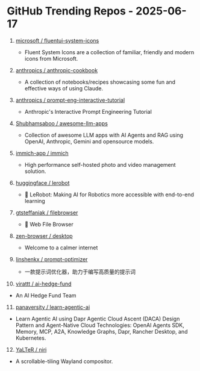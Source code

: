 # GitHub Trending Repos - 2025-06-17

1. [microsoft /    fluentui-system-icons](https://github.com/microsoft/fluentui-system-icons)
   - Fluent System Icons are a collection of familiar, friendly and modern icons from Microsoft.

2. [anthropics /    anthropic-cookbook](https://github.com/anthropics/anthropic-cookbook)
   - A collection of notebooks/recipes showcasing some fun and effective ways of using Claude.

3. [anthropics /    prompt-eng-interactive-tutorial](https://github.com/anthropics/prompt-eng-interactive-tutorial)
   - Anthropic's Interactive Prompt Engineering Tutorial

4. [Shubhamsaboo /    awesome-llm-apps](https://github.com/Shubhamsaboo/awesome-llm-apps)
   - Collection of awesome LLM apps with AI Agents and RAG using OpenAI, Anthropic, Gemini and opensource models.

5. [immich-app /    immich](https://github.com/immich-app/immich)
   - High performance self-hosted photo and video management solution.

6. [huggingface /    lerobot](https://github.com/huggingface/lerobot)
   - 🤗 LeRobot: Making AI for Robotics more accessible with end-to-end learning

7. [gtsteffaniak /    filebrowser](https://github.com/gtsteffaniak/filebrowser)
   - 📂 Web File Browser

8. [zen-browser /    desktop](https://github.com/zen-browser/desktop)
   - Welcome to a calmer internet

9. [linshenkx /    prompt-optimizer](https://github.com/linshenkx/prompt-optimizer)
   - 一款提示词优化器，助力于编写高质量的提示词

10. [virattt /    ai-hedge-fund](https://github.com/virattt/ai-hedge-fund)
   - An AI Hedge Fund Team

11. [panaversity /    learn-agentic-ai](https://github.com/panaversity/learn-agentic-ai)
   - Learn Agentic AI using Dapr Agentic Cloud Ascent (DACA) Design Pattern and Agent-Native Cloud Technologies: OpenAI Agents SDK, Memory, MCP, A2A, Knowledge Graphs, Dapr, Rancher Desktop, and Kubernetes.

12. [YaLTeR /    niri](https://github.com/YaLTeR/niri)
   - A scrollable-tiling Wayland compositor.

